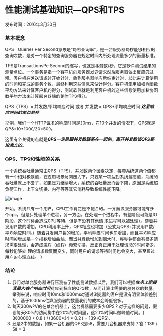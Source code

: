 # 性能测试基础知识—QPS和TPS

发布时间：2016年3月30日
### 基本概念
QPS：Queries Per Second意思是“每秒查询率”，是一台服务器每秒能够相应的查询次数，是对一个特定的查询服务器在规定时间内所处理流量多少的衡量标准。

 TPS是TransactionsPerSecond的缩写，也就是事务数/秒。它是软件测试结果的测量单位。一个事务是指一个客户机向服务器发送请求然后服务器做出反应的过程。客户机在发送请求时开始计时，收到服务器响应后结束计时，以此来计算使用的时间和完成的事务个数，最终利用这些信息来估计得分。客户机使用加权协函数平均方法来计算客户机的得分，测试软件就是利用客户机的这些信息使用加权协函数平均方法来计算服务器端的整体TPS得分。

QPS（TPS）= 并发数/平均响应时间    或者   并发数 = QPS*平均响应时间 ***这里响应时间的单位是秒***

举例，我们一个HTTP请求的响应时间是20ms，在10个并发的情况下，QPS就是  QPS=10*1000/20=500。

这里有个关键的点就是***QPS一定是跟并发数联系在一起的，离开并发数谈QPS是没意义的***。


### QPS、TPS和性能的关系
一个系统吞吐量通常由QPS（TPS）、并发数两个因素决定，每套系统这两个值都有一个相对极限值，在应用场景访问压力下，只要某一项达到系统最高值，系统的吞吐量就上不去了，如果压力继续增大，系统的吞吐量反而会下降，原因是系统超负荷工作，上下文切换、内存等等其它消耗导致系统性能下降。


![image](http://blogimages.oss-cn-hangzhou.aliyuncs.com/qps_tps.jpg)

开始，系统只有一个用户，CPU工作肯定是不饱合的。一方面该服务器可能有多个cpu，但是只处理单个进程，另一方面，在处理一个进程中，有些阶段可能是IO阶段，这个时候会造成CPU等待，但是有没有其他请 求进程可以被处理）。随着并发用户数的增加，CPU利用率上升，QPS相应也增加（公式为QPS=并发用户数/平均响应时间。）随着并发用户数的增加，平均响应时间也在增加，而且平均响应时间的增加是一个指数增加曲线。而当并发数增加到很大时，每秒钟都会有很多请求需要处理，会造成进程（线程）频繁切换，反正真正用于处理请求的时间变少，每秒能够处 理的请求数反而变少，同时用户的请求等待时间也会变大，甚至超过用户的心理底线。 
）

### 结论
1. 我们对单台服务器进行压测有了性能测试数据以后，我们可以根据***业务上能接受最大客户响应时间***对应到相应的QPS数，从而计算出需要的服务器的数量。举例来说，响应时间10ms和1000ms对通过浏览器的客户是没有明显体验差别的，基于1000ms估算服务器的数量我们的成本会降低很多。
2. 每天300wPV的在单台机器上，这台机器需要多少QPS？对于这样的问题，假设每天80%的访问集中在20%的时间里，这20%时间叫做峰值时间。( 3000000 * 0.8 ) / (3600*24 * 0.2 ) = 139 (QPS).
3. 还是2中的数据，如果一台机器的QPS是58，需要几台机器来支持？答：139 / 58 = 3